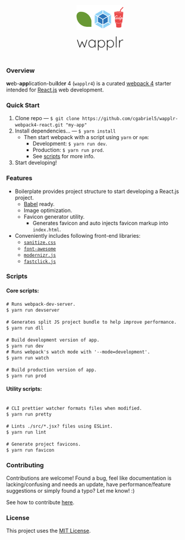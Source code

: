 <p align="center"><img src="/docs/branding/wapplr/bundled.png?raw=true" alt="logo-text" width="25%"></p>
<p align="center"><img src="/docs/branding/wapplr/text.png?raw=true" alt="logo-text" width="25%"></p>
<h1></h1>

<a name="overview"></a>

### Overview

**w**eb-**app**lication-bui**l**de**r** 4 (`wapplr4`) is a curated [webpack 4](https://webpack.js.org/) starter intended for [React.js](https://reactjs.org/) web development.

<a name="quick-start"></a>

### Quick Start

1. Clone repo &mdash; `$ git clone https://github.com/cgabriel5/wapplr-webpack4-react.git "my-app"`
2. Install dependencies... &mdash; `$ yarn install`
   - Then start webpack with a script using `yarn` or `npm`:
     - Development: `$ yarn run dev`.
     - Production: `$ yarn run prod`.
     - See [scripts](#scripts) for more info.
3. Start developing!

<a name="features"></a>

### Features

- Boilerplate provides project structure to start developing a React.js project.
  - [Babel](https://babeljs.io/) ready.
  - Image optimization.
  - Favicon generator utility.
    - Generates favicon and auto injects favicon markup into `index.html`.
- Conveniently includes following front-end libraries:
  - [`sanitize.css`](https://csstools.github.io/sanitize.css/)
  - [`font-awesome`](http://fontawesome.io/)
  - [`modernizr.js`](https://modernizr.com/)
  - [`fastclick.js`](https://labs.ft.com/fastclick/)

<a name="scripts"></a>

### Scripts

<a name="core-scripts"></a>

#### Core scripts:

```shell
# Runs webpack-dev-server.
$ yarn run devserver

# Generates split JS project bundle to help improve performance.
$ yarn run dll

# Build development version of app.
$ yarn run dev
# Runs webpack's watch mode with '--mode=development'.
$ yarn run watch

# Build production version of app.
$ yarn run prod
```

<a name="utility-scripts"></a>

#### Utility scripts:

```shell

# CLI prettier watcher formats files when modified.
$ yarn run pretty

# Lints ./src/*.jsx? files using ESLint.
$ yarn run lint

# Generate project favicons.
$ yarn run favicon
```

<a name="contributing"></a>

### Contributing

Contributions are welcome! Found a bug, feel like documentation is lacking/confusing and needs an update, have performance/feature suggestions or simply found a typo? Let me know! :)

See how to contribute [here](/CONTRIBUTING.md).

<a name="license"></a>

### License

This project uses the [MIT License](/LICENSE.txt).
